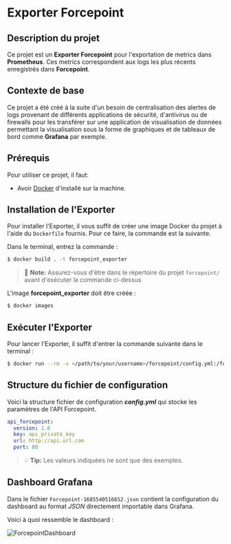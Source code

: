 # Exporter Forcepoint

## Description du projet

Ce projet est un **Exporter Forcepoint** pour l'exportation de metrics dans **Prometheus**. Ces metrics correspondent aux logs les plus récents enregistrés dans **Forcepoint**.

## Contexte de base

Ce projet a été créé à la suite d'un besoin de centralisation des alertes de logs provenant de différents applications de sécurité, d'antivirus ou de firewalls pour les transférer sur une application de visualisation de données permettant la visualisation sous la forme de graphiques et de tableaux de bord comme **Grafana** par exemple.

## Prérequis

Pour utiliser ce projet, il faut:
* Avoir [Docker](https://www.docker.com/get-started/) d'installé sur la machine.

## Installation de l'Exporter

Pour installer l'Exporter, il vous suffit de créer une image Docker du projet à l'aide du `Dockerfile` fournis. Pour ce faire, la commande est la suivante.

Dans le terminal, entrez la commande :

```bash
$ docker build . -t forcepoint_exporter
```
> :memo: **Note:** Assurez-vous d'être dans le répertoire du projet `forcepoint/` avant d'exécuter la commande ci-dessus

L'image **forcepoint_exporter** doit être créée : 

```bash
$ docker images
```

## Exécuter l'Exporter

Pour lancer l'Exporter, il suffit d'entrer la commande suivante dans le terminal :

```bash
$ docker run --rm -v </path/to/your/username>/forcepoint/config.yml:/forcepoint/config.yml -p 9401:9400 forcepoint_exporter
```

## Structure du fichier de configuration

Voici la structure fichier de configuration ***config.yml*** qui stocke les paramètres de l'API Forcepoint.

```yaml
api_forcepoint:
  version: 1.0
  key: api_private_key
  url: http://api.url.com
  port: 80
```

> :bulb: **Tip:** Les valeurs indiquées ne sont que des exemples.

## Dashboard Grafana

Dans le fichier `Forcepoint-1685540516652.json` contient la configuration du dashboard au format *JSON* directement importable dans Grafana.

Voici à quoi ressemble le dashboard :

![ForcepointDashboard](https://edu-git.ac-versailles.fr/dharal1/forcepoint/-/blob/main/exporter/png/dashboard_forcepoint.png)
